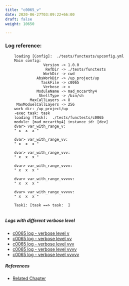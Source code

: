 ```yaml
---
title: "c0065_v"
date: 2020-06-27T03:09:22+66:00
draft: false
weight: 10650

---
```


### Log reference: <no value>

```
    loading [Config]:  ./tests/functests/upconfig.yml
    Main config:
                 Version -> 1.0.0
                  RefDir -> ./tests/functests
                 WorkDir -> cwd
              AbsWorkDir -> /up_project/up
                TaskFile -> c0065
                 Verbose -> v
              ModuleName -> mad_mccarthy4
               ShellType -> /bin/sh
           MaxCallLayers -> 8
     MaxModuelCallLayers -> 256
    work dir: /up_project/up
    -exec task: task
    loading [Task]:  ./tests/functests/c0065
    module: [mad_mccarthy4] instance id: [dev]
    dvar> var_with_range_v:
    " x  x  x "
    
    dvar> var_with_range_vv:
    " x  x  x "
    
    dvar> var_with_range_vvv:
    " x  x  x "
    
    dvar> var_with_range_vvvv:
    " x  x  x "
    
    dvar> var_with_range_vvvvv:
    " x  x  x "
    
    dvar> var_with_range_vvvvv:
    " x  x  x "
    
    Task1: [task ==> task:  ]
    
```

##### Logs with different verbose level
* [c0065 log - verbose level v](../../logs/c0065_v)
* [c0065 log - verbose level vv](../../logs/c0065_vv)
* [c0065 log - verbose level vvv](../../logs/c0065_vvv)
* [c0065 log - verbose level vvvv](../../logs/c0065_vvvv)
* [c0065 log - verbose level vvvvv](../../logs/c0065_vvvvv)

##### References
* [Related Chapter](../../test-debug/c0065)
